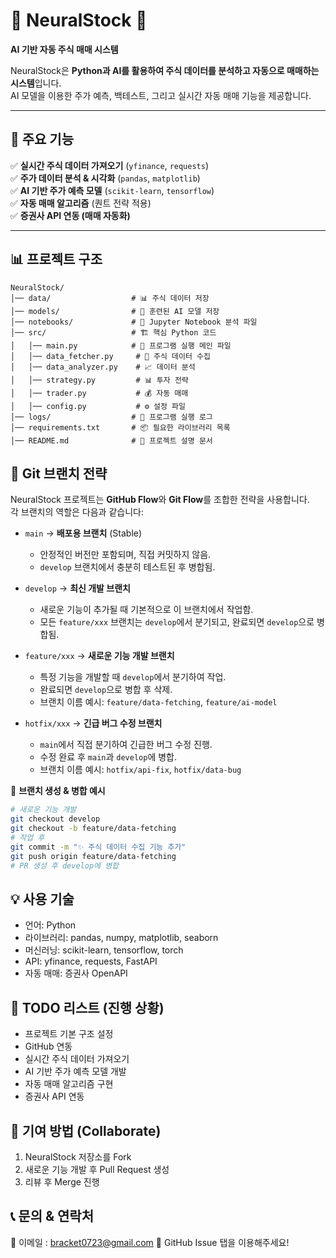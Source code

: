 
# 🧠 NeuralStock 🚀  
**AI 기반 자동 주식 매매 시스템**  

NeuralStock은 **Python과 AI를 활용하여 주식 데이터를 분석하고 자동으로 매매하는 시스템**입니다.  
AI 모델을 이용한 주가 예측, 백테스트, 그리고 실시간 자동 매매 기능을 제공합니다.  

---

## 📌 주요 기능  
✅ **실시간 주식 데이터 가져오기** (`yfinance`, `requests`)  
✅ **주가 데이터 분석 & 시각화** (`pandas`, `matplotlib`)  
✅ **AI 기반 주가 예측 모델** (`scikit-learn`, `tensorflow`)  
✅ **자동 매매 알고리즘** (퀀트 전략 적용)  
✅ **증권사 API 연동 (매매 자동화)**  

---
## 📊 프로젝트 구조
``` 
NeuralStock/
│── data/                  # 📊 주식 데이터 저장
│── models/                # 🤖 훈련된 AI 모델 저장
│── notebooks/             # 📒 Jupyter Notebook 분석 파일
│── src/                   # 🏗️ 핵심 Python 코드
│   │── main.py            # 🏁 프로그램 실행 메인 파일
│   │── data_fetcher.py     # 📡 주식 데이터 수집
│   │── data_analyzer.py    # 📈 데이터 분석
│   │── strategy.py         # 📊 투자 전략
│   │── trader.py           # 💰 자동 매매
│   │── config.py           # ⚙️ 설정 파일
│── logs/                  # 📝 프로그램 실행 로그
│── requirements.txt       # 📦 필요한 라이브러리 목록
│── README.md              # 📃 프로젝트 설명 문서
```

## 🚀 Git 브랜치 전략

NeuralStock 프로젝트는 **GitHub Flow**와 **Git Flow**를 조합한 전략을 사용합니다.  
각 브랜치의 역할은 다음과 같습니다:

- `main` → **배포용 브랜치** (Stable)  
  - 안정적인 버전만 포함되며, 직접 커밋하지 않음.  
  - `develop` 브랜치에서 충분히 테스트된 후 병합됨.  

- `develop` → **최신 개발 브랜치**  
  - 새로운 기능이 추가될 때 기본적으로 이 브랜치에서 작업함.  
  - 모든 `feature/xxx` 브랜치는 `develop`에서 분기되고, 완료되면 `develop`으로 병합됨.  

- `feature/xxx` → **새로운 기능 개발 브랜치**  
  - 특정 기능을 개발할 때 `develop`에서 분기하여 작업.  
  - 완료되면 `develop`으로 병합 후 삭제.  
  - 브랜치 이름 예시: `feature/data-fetching`, `feature/ai-model`  

- `hotfix/xxx` → **긴급 버그 수정 브랜치**  
  - `main`에서 직접 분기하여 긴급한 버그 수정 진행.  
  - 수정 완료 후 `main`과 `develop`에 병합.  
  - 브랜치 이름 예시: `hotfix/api-fix`, `hotfix/data-bug`  

📌 **브랜치 생성 & 병합 예시**
```sh
# 새로운 기능 개발
git checkout develop
git checkout -b feature/data-fetching
# 작업 후
git commit -m "✨ 주식 데이터 수집 기능 추가"
git push origin feature/data-fetching
# PR 생성 후 develop에 병합
```

## 💡 사용 기술
- 언어: Python
- 라이브러리: pandas, numpy, matplotlib, seaborn
- 머신러닝: scikit-learn, tensorflow, torch
- API: yfinance, requests, FastAPI
- 자동 매매: 증권사 OpenAPI

## 📌 TODO 리스트 (진행 상황)
- 프로젝트 기본 구조 설정
- GitHub 연동
- 실시간 주식 데이터 가져오기
- AI 기반 주가 예측 모델 개발
- 자동 매매 알고리즘 구현
- 증권사 API 연동

## 🤝 기여 방법 (Collaborate)
1. NeuralStock 저장소를 Fork
2.	새로운 기능 개발 후 Pull Request 생성
3.	리뷰 후 Merge 진행

## 📞 문의 & 연락처
📩 이메일 : bracket0723@gmail.com
📌 GitHub Issue 탭을 이용해주세요!